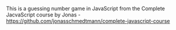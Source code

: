 This is a guessing number game in JavaScript from the Complete JacvaScript course by Jonas - https://github.com/jonasschmedtmann/complete-javascript-course
